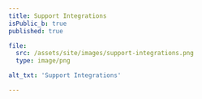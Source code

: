 ```yaml
---
title: Support Integrations
isPublic_b: true
published: true

file:
  src: /assets/site/images/support-integrations.png
  type: image/png

alt_txt: 'Support Integrations'

---
```

